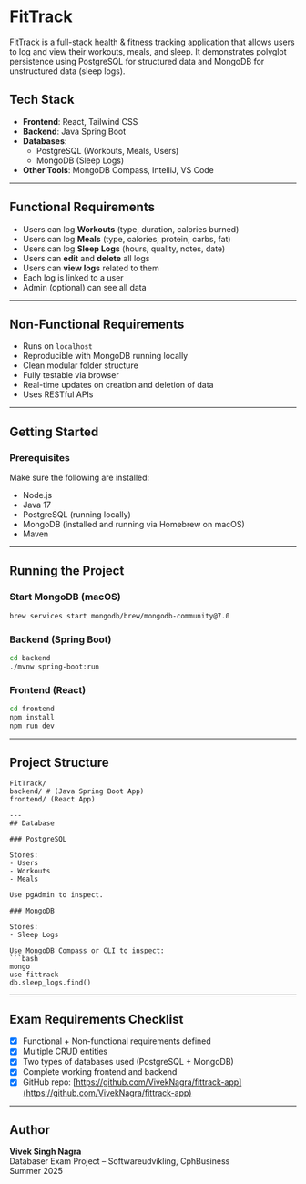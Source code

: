 
# FitTrack 

FitTrack is a full-stack health & fitness tracking application that allows users to log and view their workouts, meals, and sleep. It demonstrates polyglot persistence using PostgreSQL for structured data and MongoDB for unstructured data (sleep logs).

## Tech Stack

- **Frontend**: React, Tailwind CSS
- **Backend**: Java Spring Boot
- **Databases**:
  - PostgreSQL (Workouts, Meals, Users)
  - MongoDB (Sleep Logs)
- **Other Tools**: MongoDB Compass, IntelliJ, VS Code

---

## Functional Requirements

- Users can log **Workouts** (type, duration, calories burned)
- Users can log **Meals** (type, calories, protein, carbs, fat)
- Users can log **Sleep Logs** (hours, quality, notes, date)
- Users can **edit** and **delete** all logs
- Users can **view logs** related to them
- Each log is linked to a user
- Admin (optional) can see all data

---

## Non-Functional Requirements

- Runs on `localhost`
- Reproducible with MongoDB running locally
- Clean modular folder structure
- Fully testable via browser 
- Real-time updates on creation and deletion of data
- Uses RESTful APIs

---

## Getting Started

### Prerequisites

Make sure the following are installed:

- Node.js
- Java 17
- PostgreSQL (running locally)
- MongoDB (installed and running via Homebrew on macOS)
- Maven

---

## Running the Project

### Start MongoDB (macOS)
```bash
brew services start mongodb/brew/mongodb-community@7.0
```

### Backend (Spring Boot)
```bash
cd backend
./mvnw spring-boot:run
```

### Frontend (React)
```bash
cd frontend
npm install
npm run dev
```

---

## Project Structure

```
FitTrack/
backend/ # (Java Spring Boot App)
frontend/ (React App)

---
## Database

### PostgreSQL

Stores:
- Users
- Workouts
- Meals

Use pgAdmin to inspect.

### MongoDB

Stores:
- Sleep Logs

Use MongoDB Compass or CLI to inspect:
```bash
mongo
use fittrack
db.sleep_logs.find()
```

---

## Exam Requirements Checklist

- [x] Functional + Non-functional requirements defined
- [x] Multiple CRUD entities
- [x] Two types of databases used (PostgreSQL + MongoDB)
- [x] Complete working frontend and backend
- [x] GitHub repo: [https://github.com/VivekNagra/fittrack-app](https://github.com/VivekNagra/fittrack-app)

---

## Author

**Vivek Singh Nagra**  
Databaser Exam Project – Softwareudvikling, CphBusiness  
Summer 2025

